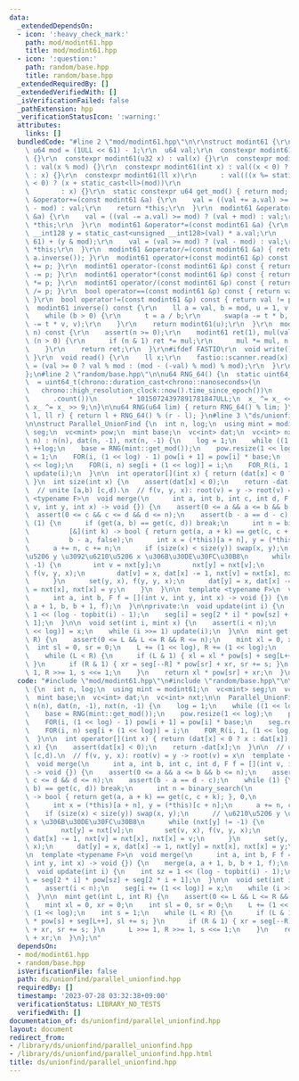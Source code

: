 ```yaml
---
data:
  _extendedDependsOn:
  - icon: ':heavy_check_mark:'
    path: mod/modint61.hpp
    title: mod/modint61.hpp
  - icon: ':question:'
    path: random/base.hpp
    title: random/base.hpp
  _extendedRequiredBy: []
  _extendedVerifiedWith: []
  _isVerificationFailed: false
  _pathExtension: hpp
  _verificationStatusIcon: ':warning:'
  attributes:
    links: []
  bundledCode: "#line 2 \"mod/modint61.hpp\"\n\r\nstruct modint61 {\r\n  static constexpr\
    \ u64 mod = (1ULL << 61) - 1;\r\n  u64 val;\r\n  constexpr modint61() : val(0ULL)\
    \ {}\r\n  constexpr modint61(u32 x) : val(x) {}\r\n  constexpr modint61(u64 x)\
    \ : val(x % mod) {}\r\n  constexpr modint61(int x) : val((x < 0) ? (x + static_cast<ll>(mod))\
    \ : x) {}\r\n  constexpr modint61(ll x)\r\n      : val(((x %= static_cast<ll>(mod))\
    \ < 0) ? (x + static_cast<ll>(mod))\r\n                                      \
    \        : x) {}\r\n  static constexpr u64 get_mod() { return mod; }\r\n  modint61\
    \ &operator+=(const modint61 &a) {\r\n    val = ((val += a.val) >= mod) ? (val\
    \ - mod) : val;\r\n    return *this;\r\n  }\r\n  modint61 &operator-=(const modint61\
    \ &a) {\r\n    val = ((val -= a.val) >= mod) ? (val + mod) : val;\r\n    return\
    \ *this;\r\n  }\r\n  modint61 &operator*=(const modint61 &a) {\r\n    const unsigned\
    \ __int128 y = static_cast<unsigned __int128>(val) * a.val;\r\n    val = (y >>\
    \ 61) + (y & mod);\r\n    val = (val >= mod) ? (val - mod) : val;\r\n    return\
    \ *this;\r\n  }\r\n  modint61 &operator/=(const modint61 &a) { return (*this *=\
    \ a.inverse()); }\r\n  modint61 operator+(const modint61 &p) const { return modint61(*this)\
    \ += p; }\r\n  modint61 operator-(const modint61 &p) const { return modint61(*this)\
    \ -= p; }\r\n  modint61 operator*(const modint61 &p) const { return modint61(*this)\
    \ *= p; }\r\n  modint61 operator/(const modint61 &p) const { return modint61(*this)\
    \ /= p; }\r\n  bool operator==(const modint61 &p) const { return val == p.val;\
    \ }\r\n  bool operator!=(const modint61 &p) const { return val != p.val; }\r\n\
    \  modint61 inverse() const {\r\n    ll a = val, b = mod, u = 1, v = 0, t;\r\n\
    \    while (b > 0) {\r\n      t = a / b;\r\n      swap(a -= t * b, b), swap(u\
    \ -= t * v, v);\r\n    }\r\n    return modint61(u);\r\n  }\r\n  modint61 pow(ll\
    \ n) const {\r\n    assert(n >= 0);\r\n    modint61 ret(1), mul(val);\r\n    while\
    \ (n > 0) {\r\n      if (n & 1) ret *= mul;\r\n      mul *= mul, n >>= 1;\r\n\
    \    }\r\n    return ret;\r\n  }\r\n#ifdef FASTIO\r\n  void write() { fastio::printer.write(val);\
    \ }\r\n  void read() {\r\n    ll x;\r\n    fastio::scanner.read(x);\r\n    val\
    \ = (val >= 0 ? val % mod : (mod - (-val) % mod) % mod);\r\n  }\r\n#endif\r\n\
    };\n#line 2 \"random/base.hpp\"\n\nu64 RNG_64() {\n  static uint64_t x_\n    \
    \  = uint64_t(chrono::duration_cast<chrono::nanoseconds>(\n                  \
    \   chrono::high_resolution_clock::now().time_since_epoch())\n               \
    \      .count())\n        * 10150724397891781847ULL;\n  x_ ^= x_ << 7;\n  return\
    \ x_ ^= x_ >> 9;\n}\n\nu64 RNG(u64 lim) { return RNG_64() % lim; }\n\nll RNG(ll\
    \ l, ll r) { return l + RNG_64() % (r - l); }\n#line 3 \"ds/unionfind/parallel_unionfind.hpp\"\
    \n\nstruct Parallel_UnionFind {\n  int n, log;\n  using mint = modint61;\n  vc<mint>\
    \ seg;\n  vc<mint> pow;\n  mint base;\n  vc<int> dat;\n  vc<int> nxt;\n\n  Parallel_UnionFind(int\
    \ n) : n(n), dat(n, -1), nxt(n, -1) {\n    log = 1;\n    while ((1 << log) < n)\
    \ ++log;\n    base = RNG(mint::get_mod());\n    pow.resize(1 << log);\n    pow[0]\
    \ = 1;\n    FOR(i, (1 << log) - 1) pow[i + 1] = pow[i] * base;\n    seg.resize(2\
    \ << log);\n    FOR(i, n) seg[i + (1 << log)] = i;\n    FOR_R(i, 1, (1 << log))\
    \ update(i);\n  }\n\n  int operator[](int x) { return (dat[x] < 0 ? x : dat[x]);\
    \ }\n  int size(int x) {\n    assert(dat[x] < 0);\n    return -dat[x];\n  }\n\n\
    \  // unite [a,b) [c,d).\n  // f(v, y, x): root(v) = y -> root(v) = x\n  template\
    \ <typename F>\n  void merge(\n      int a, int b, int c, int d, F f = [](int\
    \ v, int y, int x) -> void {}) {\n    assert(0 <= a && a <= b && b <= n);\n  \
    \  assert(0 <= c && c <= d && d <= n);\n    assert(b - a == d - c);\n    while\
    \ (1) {\n      if (get(a, b) == get(c, d)) break;\n      int n = binary_search(\n\
    \          [&](int k) -> bool { return get(a, a + k) == get(c, c + k); }, 0,\n\
    \          b - a, false);\n      int x = (*this)[a + n], y = (*this)[c + n];\n\
    \      a += n, c += n;\n      if (size(x) < size(y)) swap(x, y);\n      // \u6210\
    \u5206 y \u3092\u6210\u5206 x \u306B\u30DE\u30FC\u30B8\n      while (nxt[y] !=\
    \ -1) {\n        int v = nxt[y];\n        nxt[y] = nxt[v];\n        set(v, x),\
    \ f(v, y, x);\n        dat[v] = x, dat[x] -= 1, nxt[v] = nxt[x], nxt[x] = v;\n\
    \      }\n      set(y, x), f(y, y, x);\n      dat[y] = x, dat[x] -= 1, nxt[y]\
    \ = nxt[x], nxt[x] = y;\n    }\n  }\n\n  template <typename F>\n  void merge(\n\
    \      int a, int b, F f = [](int v, int y, int x) -> void {}) {\n    merge(a,\
    \ a + 1, b, b + 1, f);\n  }\n\nprivate:\n  void update(int i) {\n    int sz =\
    \ 1 << (log - topbit(i) - 1);\n    seg[i] = seg[2 * i] * pow[sz] + seg[2 * i +\
    \ 1];\n  }\n\n  void set(int i, mint x) {\n    assert(i < n);\n    seg[i += (1\
    \ << log)] = x;\n    while (i >>= 1) update(i);\n  }\n\n  mint get(int L, int\
    \ R) {\n    assert(0 <= L && L <= R && R <= n);\n    mint xl = 0, xr = 0;\n  \
    \  int sl = 0, sr = 0;\n    L += (1 << log), R += (1 << log);\n    int s = 1;\n\
    \    while (L < R) {\n      if (L & 1) { xl = xl * pow[s] + seg[L++], sl += s;\
    \ }\n      if (R & 1) { xr = seg[--R] * pow[sr] + xr, sr += s; }\n      L >>=\
    \ 1, R >>= 1, s <<= 1;\n    }\n    return xl * pow[sr] + xr;\n  }\n};\n"
  code: "#include \"mod/modint61.hpp\"\n#include \"random/base.hpp\"\n\nstruct Parallel_UnionFind\
    \ {\n  int n, log;\n  using mint = modint61;\n  vc<mint> seg;\n  vc<mint> pow;\n\
    \  mint base;\n  vc<int> dat;\n  vc<int> nxt;\n\n  Parallel_UnionFind(int n) :\
    \ n(n), dat(n, -1), nxt(n, -1) {\n    log = 1;\n    while ((1 << log) < n) ++log;\n\
    \    base = RNG(mint::get_mod());\n    pow.resize(1 << log);\n    pow[0] = 1;\n\
    \    FOR(i, (1 << log) - 1) pow[i + 1] = pow[i] * base;\n    seg.resize(2 << log);\n\
    \    FOR(i, n) seg[i + (1 << log)] = i;\n    FOR_R(i, 1, (1 << log)) update(i);\n\
    \  }\n\n  int operator[](int x) { return (dat[x] < 0 ? x : dat[x]); }\n  int size(int\
    \ x) {\n    assert(dat[x] < 0);\n    return -dat[x];\n  }\n\n  // unite [a,b)\
    \ [c,d).\n  // f(v, y, x): root(v) = y -> root(v) = x\n  template <typename F>\n\
    \  void merge(\n      int a, int b, int c, int d, F f = [](int v, int y, int x)\
    \ -> void {}) {\n    assert(0 <= a && a <= b && b <= n);\n    assert(0 <= c &&\
    \ c <= d && d <= n);\n    assert(b - a == d - c);\n    while (1) {\n      if (get(a,\
    \ b) == get(c, d)) break;\n      int n = binary_search(\n          [&](int k)\
    \ -> bool { return get(a, a + k) == get(c, c + k); }, 0,\n          b - a, false);\n\
    \      int x = (*this)[a + n], y = (*this)[c + n];\n      a += n, c += n;\n  \
    \    if (size(x) < size(y)) swap(x, y);\n      // \u6210\u5206 y \u3092\u6210\u5206\
    \ x \u306B\u30DE\u30FC\u30B8\n      while (nxt[y] != -1) {\n        int v = nxt[y];\n\
    \        nxt[y] = nxt[v];\n        set(v, x), f(v, y, x);\n        dat[v] = x,\
    \ dat[x] -= 1, nxt[v] = nxt[x], nxt[x] = v;\n      }\n      set(y, x), f(y, y,\
    \ x);\n      dat[y] = x, dat[x] -= 1, nxt[y] = nxt[x], nxt[x] = y;\n    }\n  }\n\
    \n  template <typename F>\n  void merge(\n      int a, int b, F f = [](int v,\
    \ int y, int x) -> void {}) {\n    merge(a, a + 1, b, b + 1, f);\n  }\n\nprivate:\n\
    \  void update(int i) {\n    int sz = 1 << (log - topbit(i) - 1);\n    seg[i]\
    \ = seg[2 * i] * pow[sz] + seg[2 * i + 1];\n  }\n\n  void set(int i, mint x) {\n\
    \    assert(i < n);\n    seg[i += (1 << log)] = x;\n    while (i >>= 1) update(i);\n\
    \  }\n\n  mint get(int L, int R) {\n    assert(0 <= L && L <= R && R <= n);\n\
    \    mint xl = 0, xr = 0;\n    int sl = 0, sr = 0;\n    L += (1 << log), R +=\
    \ (1 << log);\n    int s = 1;\n    while (L < R) {\n      if (L & 1) { xl = xl\
    \ * pow[s] + seg[L++], sl += s; }\n      if (R & 1) { xr = seg[--R] * pow[sr]\
    \ + xr, sr += s; }\n      L >>= 1, R >>= 1, s <<= 1;\n    }\n    return xl * pow[sr]\
    \ + xr;\n  }\n};\n"
  dependsOn:
  - mod/modint61.hpp
  - random/base.hpp
  isVerificationFile: false
  path: ds/unionfind/parallel_unionfind.hpp
  requiredBy: []
  timestamp: '2023-07-28 03:32:38+09:00'
  verificationStatus: LIBRARY_NO_TESTS
  verifiedWith: []
documentation_of: ds/unionfind/parallel_unionfind.hpp
layout: document
redirect_from:
- /library/ds/unionfind/parallel_unionfind.hpp
- /library/ds/unionfind/parallel_unionfind.hpp.html
title: ds/unionfind/parallel_unionfind.hpp
---
```

